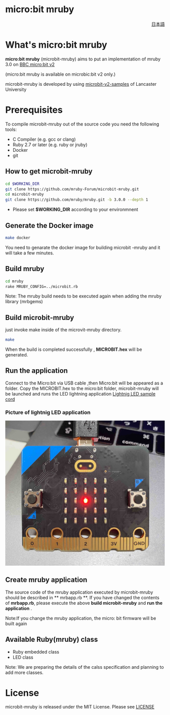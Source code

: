 # micro:bit mruby

<div align="right">
<a href="README-ja.md">日本語</a>
</div>

# What's micro:bit mruby

**micro:bit mruby** (microbit-mruby) aims to put an implementation of mruby 3.0 on [BBC micro:bit v2](https://microbit.org/)

(micro:bit mruby is available on microbic:bit v2 only.)

microbit-mruby is developed by using [microbit-v2-samples](https://github.com/lancaster-university/microbit-v2-samples) of Lancaster University

# Prerequisites
To compile microbit-mruby out of the source code you need the following tools:

- C Compiler (e.g. gcc or clang)
- Ruby 2.7 or later (e.g. ruby or jruby)
- Docker
- git

## How to get microbit-mruby

```bash
cd $WORKING_DIR
git clone https://github.com/mruby-Forum/microbit-mruby.git
cd microbit-mruby
git clone https://github.com/mruby/mruby.git -b 3.0.0 --depth 1
```
- Please set **$WORKING_DIR** according to your environmnent

## Generate the Docker image

```bash
make docker
```
You need to genarate the docker image for building microbit -mruby and it will take a few minutes.

##  Build mruby

```bash
cd mruby
rake MRUBY_CONFIG=../microbit.rb
```
Note: The mruby build needs to be executed again when adding the mruby library (mrbgems)

## Build microbit-mruby
 just invoke make inside of the microvit-mruby directory.

```bash
make
```
When the build is completed successfully , **MICROBIT.hex**  will be generated.

## Run the application
Connect to the Micro:bit via USB cable ,then Micro:bit will be appeared as a folder.
Copy the  MICROBIT.hex to the micro:bit folder, microbit-mruby will be launched and runs the LED lightning application  [Lightnig LED sample cord](mrbapp.rb)

### Picture of lightnig LED application

![L-chika](https://github.com/mruby-Forum/microbit-mruby/blob/image/img/microbit-mruby-lchika.jpg)


## Create mruby application

The source code of the mruby application executed by microbit-mruby should be described in ** mrbapp.rb **.
If you have changed the contents of **mrbapp.rb**, please execute the above **build microbit-mruby** and **run the application** .

Note:If you change the mruby application, the micro: bit firmware will be built again

## Available Ruby(mruby) class
- Ruby embedded class
- LED class

Note: We are preparing the details of the calss specification and planning to add more classes.

# License

microbit-mruby is released under the MIT License. Please see [LICENSE](LICENSE)
